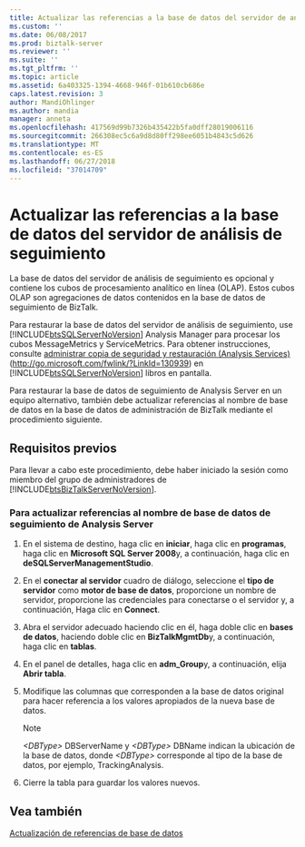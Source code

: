 ```yaml
---
title: Actualizar las referencias a la base de datos del servidor de análisis de seguimiento | Microsoft Docs
ms.custom: ''
ms.date: 06/08/2017
ms.prod: biztalk-server
ms.reviewer: ''
ms.suite: ''
ms.tgt_pltfrm: ''
ms.topic: article
ms.assetid: 6a403325-1394-4668-946f-01b610cb686e
caps.latest.revision: 3
author: MandiOhlinger
ms.author: mandia
manager: anneta
ms.openlocfilehash: 417569d99b7326b435422b5fa0dff28019006116
ms.sourcegitcommit: 266308ec5c6a9d8d80ff298ee6051b4843c5d626
ms.translationtype: MT
ms.contentlocale: es-ES
ms.lasthandoff: 06/27/2018
ms.locfileid: "37014709"
---
```

# <a name="update-references-to-the-tracking-analysis-server-database"></a>Actualizar las referencias a la base de datos del servidor de análisis de seguimiento
La base de datos del servidor de análisis de seguimiento es opcional y contiene los cubos de procesamiento analítico en línea (OLAP). Estos cubos OLAP son agregaciones de datos contenidos en la base de datos de seguimiento de BizTalk.  
  
 Para restaurar la base de datos del servidor de análisis de seguimiento, use [!INCLUDE[btsSQLServerNoVersion](../includes/btssqlservernoversion-md.md)] Analysis Manager para procesar los cubos MessageMetrics y ServiceMetrics. Para obtener instrucciones, consulte [administrar copia de seguridad y restauración (Analysis Services)](http://go.microsoft.com/fwlink/?LinkId=130939) (<http://go.microsoft.com/fwlink/?LinkId=130939>) en [!INCLUDE[btsSQLServerNoVersion](../includes/btssqlservernoversion-md.md)] libros en pantalla.  
  
 Para restaurar la base de datos de seguimiento de Analysis Server en un equipo alternativo, también debe actualizar referencias al nombre de base de datos en la base de datos de administración de BizTalk mediante el procedimiento siguiente.  
  
## <a name="prerequisites"></a>Requisitos previos  
 Para llevar a cabo este procedimiento, debe haber iniciado la sesión como miembro del grupo de administradores de [!INCLUDE[btsBizTalkServerNoVersion](../includes/btsbiztalkservernoversion-md.md)].  
  
### <a name="to-update-references-to-the-tracking-analysis-server-database-name"></a>Para actualizar referencias al nombre de base de datos de seguimiento de Analysis Server  
  
1.  En el sistema de destino, haga clic en **iniciar**, haga clic en **programas**, haga clic en **Microsoft SQL Server 2008**y, a continuación, haga clic en **deSQLServerManagementStudio**.  
  
2.  En el **conectar al servidor** cuadro de diálogo, seleccione el **tipo de servidor** como **motor de base de datos**, proporcione un nombre de servidor, proporcione las credenciales para conectarse o el servidor y, a continuación, Haga clic en **Connect**.  
  
3.  Abra el servidor adecuado haciendo clic en él, haga doble clic en **bases de datos**, haciendo doble clic en **BizTalkMgmtDb**y, a continuación, haga clic en **tablas**.  
  
4.  En el panel de detalles, haga clic en **adm_Group**y, a continuación, elija **Abrir tabla**.  
  
5.  Modifique las columnas que corresponden a la base de datos original para hacer referencia a los valores apropiados de la nueva base de datos.  
  
    > [!NOTE]  
    >  *\<DBType\>*  DBServerName y *\<DBType\>* DBName indican la ubicación de la base de datos, donde *\<DBType\>* corresponde al tipo de la base de datos, por ejemplo, TrackingAnalysis.  
  
6.  Cierre la tabla para guardar los valores nuevos.  
  
## <a name="see-also"></a>Vea también  
 [Actualización de referencias de base de datos](../technical-guides/updating-database-references.md)